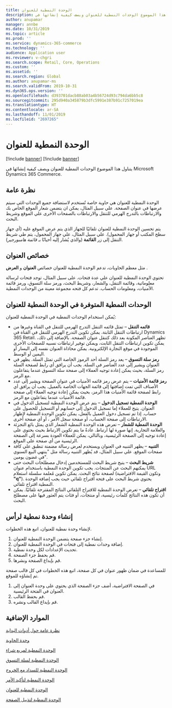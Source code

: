 ```yaml
---
title: الوحدة النمطية للعنوان
description: يتناول هذا الموضوع الوحدات النمطية للعنوان ويصف كيفية إنشائها في Microsoft Dynamics 365 Commerce.
author: anupamar
manager: annbe
ms.date: 10/31/2019
ms.topic: article
ms.prod: ''
ms.service: dynamics-365-commerce
ms.technology: ''
audience: Application user
ms.reviewer: v-chgri
ms.search.scope: Retail, Core, Operations
ms.custom: ''
ms.assetid: ''
ms.search.region: Global
ms.author: anupamar-ms
ms.search.validFrom: 2019-10-31
ms.dyn365.ops.version: ''
ms.openlocfilehash: d393701dacb88ab03a4b56724d93c794da6bb5c8
ms.sourcegitcommit: 295d940a345879b3dfc5991e387b91c7257019ea
ms.translationtype: HT
ms.contentlocale: ar-SA
ms.lasthandoff: 11/01/2019
ms.locfileid: "2697265"
---
```

# <a name="header-module"></a>الوحدة النمطية للعنوان

[!include [banner](includes/preview-banner.md)] [!include [banner](includes/banner.md)]

يتناول هذا الموضوع الوحدات النمطية للعنوان ويصف كيفية إنشائها في Microsoft Dynamics 365 Commerce.

## <a name="overview"></a>نظرة عامة

الوحدة النمطية للعنوان هي حاوية خاصة تُستخدم لاستضافة جميع الوحدات التي سيتم عرضها في عنوان الصفحة. علي سبيل المثال، يمكن ان يتضمن شعار الموقع الخاص بك والارتباطات بالتدرج الهرمي للتنقل والارتباطات بالصفحات الأخرى علي الموقع وشريط البحث.

يتم تحسين الوحدة النمطية للعنوان تلقائيًا للجهاز الذي يتم عرض الموقع عليه (أي جهاز سطح المكتب أو جهاز المحمول). علي سبيل المثال، علي جهاز المحمول، يتم طي شريط التنقل إلى زر **القائمة** (والذي يُشار إليه أحيانًا بـ *قائمة هامبورجير*).

## <a name="properties-of-a-header"></a>خصائص العنوان

مثل معظم الحاويات، تدعم الوحدة النمطية للعنوان خصائص **العنوان** و **العرض** .

تحتوي الوحدة النمطية للعنوان علي عدة فتحات. على سبيل المثال، توجد فتحات لرسالة معلوماتية، وقائمة التنقل، والشعار، وشريط البحث، ورمز سلة التسوق، ورمز قائمة الأمنيات، ومعلومات الحساب. تدعم كل فتحه مجموعة معينة من الوحدات النمطية.

## <a name="modules-that-are-available-in-a-header-module"></a>الوحدات النمطية المتوفرة في الوحدة النمطية للعنوان

يُمكن استخدام الوحدات النمطية في الوحدة النمطية للعنوان:

- **قائمه التنقل** – تمثل قائمه التنقل التدرج الهرمي للتنقل في القناة وغيرها من ارتباطات التنقل الثابتة. يمكن تكوين التدرج الهرمي للتنقل في القناة في Dynamics 365 Retail. تظهر العناصر المكونة بعد ذلك كتنقل عنوان الصفحة. بالإضافة إلى ذلك، يمكن تكوين ارتباطات التنقل الثابت، ويمكن توفير ارتباطات نسبيه للصفحات الأخرى الموجودة في موقع التجارة الإلكترونية. يمكن محاذاة العنوان نفسه إلى اليسار أو اليمين أو الوسط.
- **رمز سلة التسوق** – يعد رمز السلة أحد الرموز الخاصة التي تمثل السلة. يظهر في العنوان ويشير إلى عدد العناصر في السلة. يجب أن يرافق أي رابط لصفحة السلة رمز السلة، بحيث يمكن إعادة توجيه العملاء إلى صفحة سلة التسوق عندما يتفاعلون مع الرمز.
- **رمز قائمة الأمنيات** – يتم عرض رمز قائمه الأمنيات في عنوان الصفحة ويشير إلى عدد الأصناف التي تمت إضافتها إلى قائمة الجهات الخاصة بالعميل. يجب أن يرافق أي رابط لصفحة قائمة الأمنيات هذا الرمز، بحيث يمكن إعادة توجيه العملاء إلى صفحة قائمة الأمنيات عندما يتفاعلون مع الرمز.
- **الوحدة النمطية تسجيل الدخول** – يتم عرض الوحدة النمطية لتسجيل الدخول في العنوان. يتيح للعملاء إما تسجيل الدخول إلى حسابهم أو التسجيل للحصول على حساب. إذا تم تسجيل دخول العميل بالفعل، يمكن تكوين الوحدة النمطية لإظهار الارتباطات إلى صفحة الحساب، أو صفحة سجل الأمر ، أو أي صفحة أخرى.
- **الوحدة النمطية للشعار** – تعرض هذه الوحدة النمطية الشعار الذي يمثل بائع التجزئة والعلامة التجارية. إنها صورة لها ارتباط. عادةً ما يتم تكوين الارتباط بحيث يحتوي على إعادة توجيه إلى الصفحة الرئيسية، وبالتالي، يمكن للعملاء العودة بسرعة إلى الصفحة الرئيسية من أي صفحة على الموقع.
- **التنبيه** – يظهر التنبيه في العنوان ويستخدم لعرض رسالة مضمنة تنطبق علي كافة صفحات الموقع. علي سبيل المثال، قد يُظهر التنبيه رسالة مثل "ينتهي البيع السنوي في غضون يومين".
- **شريط البحث** – يتيح شريط البحث للمستخدمين إدخال مصطلحات البحث حتى يمكنهم البحث عن المنتجات. يجب تكوين الوحدة النمطية باستخدام عنوان URL لصفحة نتائج البحث. يمكن تكوين مُعلمة سلسلة استعلام (وتكون القيمة الافتراضية **"q"**). يحتوي شريط البحث على فتحة اقتراح تلقائي حيث يجب إضافة الوحدة النمطية اقتراح تلقائي.
- **اقتراح تلقائي** – تعرض الوحدة النمطية للاقتراح التلقائي النتائج المقترحة تلقائيًا. يمكن أن تكون هذه النتائج كلمات رئيسية، أو منتجات، أو فئات يتم العثور فيها على مصطلح البحث.

## <a name="create-a-header-module"></a>إنشاء وحدة نمطية لرأس

لإنشاء وحدة نمطية للعنوان، اتبع هذه الخطوات.

1. إنشاء جزء صفحة يتضمن الوحدة النمطية للعنوان.
1. إضافة وحدات نمطية إلى فتحات في الوحدة النمطية للعنوان.
1. تحديث الإعدادات لكل وحدة نمطية.
1. قم بحفظ جزء الصفحة. 
1. قم بإيداع الصفحة ونشرها.

للمساعدة في ضمان ظهور عنوان في كل صفحة، اتبع هذه الخطوات في كل قالب صفحة تم إنشاؤه للموقع.

1. في الصفحة الافتراضية، أضف جزء الصفحة الذي يحتوي على وحدة العنوان إلى العنوان في الفتحة الرئيسية.
1. قم بحفظ القالب. 
1. قم بإيداع القالب ونشره.

## <a name="additional-resources"></a>الموارد الإضافية

[نظرة عامة حول أدوات البداية](starter-kit-overview.md)

[وحدة الحاوية](add-container-module.md)

[الوحدة النمطية لمربع شراء](add-buy-box.md)

[الوحدة النمطية لسلة التسوق](add-cart-module.md)

[الوحدة النمطية للسداد مع الخروج](add-checkout-module.md)

[الوحدة النمطية لتأكيد الأمر](order-confirmation-module.md)

[الوحدة النمطية للعنوان](author-header-module.md)

[الوحدة النمطية لتذييل الصفحة](author-footer-module.md)
